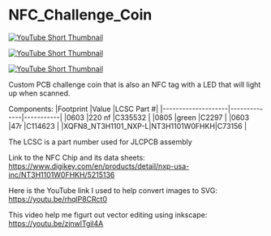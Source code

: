 # NFC_Challenge_Coin

[![YouTube Short Thumbnail](https://img.youtube.com/vi/9o1wNJatPOM/0.jpg)](https://www.youtube.com/watch?v=9o1wNJatPOM)

[![YouTube Short Thumbnail](https://img.youtube.com/vi/7PobD3QF2VA/0.jpg)](https://www.youtube.com/watch?v=7PobD3QF2VA)

[![YouTube Short Thumbnail](https://img.youtube.com/vi/cfbgFfOkQzE/0.jpg)](https://www.youtube.com/watch?v=cfbgFfOkQzE)



Custom PCB challenge coin that is also an NFC tag with a LED that will light up when scanned.

Components:
|Footprint           |Value         |LCSC Part #|
|--------------------|--------------|-----------|
|0603                |220 nf        |C335532    |
|0805                |green         |C2297      |
|0603                |47r	          |C114623    |
|XQFN8_NT3H1101_NXP-L|NT3H1101W0FHKH|C73156     |

The LCSC is a part number used for JLCPCB assembly

Link to the NFC Chip and its data sheets: https://www.digikey.com/en/products/detail/nxp-usa-inc/NT3H1101W0FHKH/5215136

Here is the YouTube link I used to help convert images to SVG: https://youtu.be/rhqlP8CRct0

This video help me figurt out vector editing using inkscape: https://youtu.be/zjnwlTgil4A


